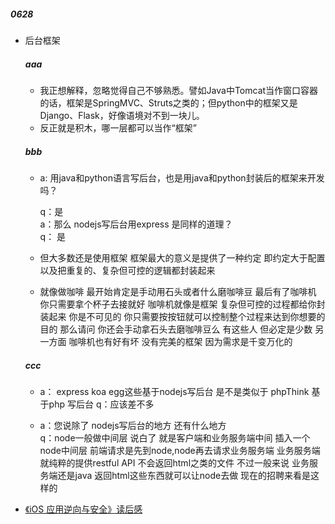  
 ##### 0628  
 * 后台框架  

   ##### aaa
   * 我正想解释，忽略觉得自己不够熟悉。譬如Java中Tomcat当作窗口容器的话，框架是SpringMVC、Struts之类的；但python中的框架又是Django、Flask，好像语境对不到一块儿。
   * 反正就是积木，哪一层都可以当作“框架”

   ##### bbb
   * a: 用java和python语言写后台，也是用java和python封装后的框架来开发吗？

     q：是  
     a：那么 nodejs写后台用express 是同样的道理？  
     q： 是

   * 但大多数还是使用框架   框架最大的意义是提供了一种约定  即约定大于配置   以及把重复的、复杂但可控的逻辑都封装起来

   * 就像做咖啡   最开始肯定是手动用石头或者什么磨咖啡豆   最后有了咖啡机   你只需要拿个杯子去接就好   咖啡机就像是框架   复杂但可控的过程都给你封装起来   你是不可见的   你只需要按按钮就可以控制整个过程来达到你想要的目的   那么请问   你还会手动拿石头去磨咖啡豆么    有这些人    但必定是少数    另一方面    咖啡机也有好有坏   没有完美的框架   因为需求是千变万化的

   ##### ccc
   * a： express koa  egg这些基于nodejs写后台
     是不是类似于  phpThink 基于php  写后台
     q：应该差不多

   * a：您说除了 nodejs写后台的地方  还有什么地方  
     q：node一般做中间层  说白了 就是客户端和业务服务端中间 插入一个node中间层
      前端请求是先到node,node再去请求业务服务端
      业务服务端就纯粹的提供restful API
     不会返回html之类的文件
    不过一般来说 业务服务端还是java
   返回html这些东西就可以让node去做
   现在的招聘来看是这样的


   

  
 * [《iOS 应用逆向与安全》读后感](https://juejin.im/post/5b31c6dee51d4558e3602270)  